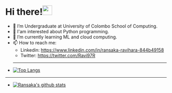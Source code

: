 # Hi there!<img src="https://raw.githubusercontent.com/MartinHeinz/MartinHeinz/master/wave.gif" width="30px">



<!--
**Ransaka/ransaka** is a ✨ _special_ ✨ repository because its `README.md` (this file) appears on your GitHub profile.

Here are some ideas to get you started:
-->

- 🔭 I’m Undergraduate at University of Colombo School of Computing.
- 🙌 I'am interested about Python programming.
- 🌱 I’m currently learning ML and cloud computing.
- 📫 How to reach me: 
  - Linkedin: https://www.linkedin.com/in/ransaka-ravihara-844b49158
  - Twitter: https://twitter.com/Ravi97R
  ---
- [![Top Langs](https://github-readme-stats.vercel.app/api/top-langs/?username=Ransaka)](https://github.com/Ransaka/ransaka/blob/master/README.md) 
---
- [![Ransaka's github stats](https://github-readme-stats.vercel.app/api?username=Ransaka)](https://github.com/Ransaka/ransaka/blob/master/README.md)
  



                      

